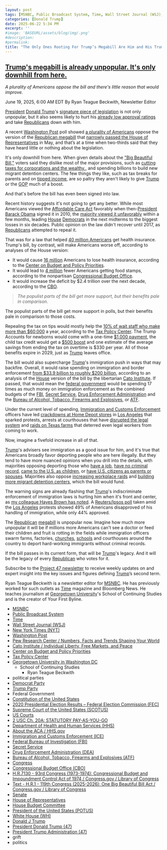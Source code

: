 ```yaml
---
layout: post
tags: [MSNBC, Public Broadcast System, Time, Wall Street Journal (WSJ), New York Times (NYT), Washington Post, Pew Research Center / Numbers Facts and Trends Shaping Your World, Cato Institute / Individual Liberty Free Markets and Peace, Center on Budget and Policy Priorities, Tax Policy Center, Georgetown University in Washington DC, School of Continuing Studies, Ryan Teague Beckwith, political parties, Democrat Party, Trump Party, Federal Government, Constitution of the United States, 2020 Presidential Election Results – Federal Election Commission (FEC), Supreme Court of the United States (SCOTUS), US Courts, 2 USC Ch. 20A –  STATUTORY PAY-AS-YOU-GO, Department of Health and Human Services (HHS), About the ACA / HHS.gov, Immigration and Customs Enforcement (ICE), Federal Bureau of Investigation (FBI), Secret Service, Drug Enforcement Administration (DEA), Bureau of Alcohol Tobacco Firearms and Explosives (ATF), Congress, Congressional Budget Office (CBO), H.R.7130 - 93rd Congress (1973-1974) –  Congressional Budget and Impoundment Control Act of 1974 / Congress.gov / Library of Congress, Text - H.R.1 - 119th Congress (2025-2026) –  One Big Beautiful Bill Act / Congress.gov / Library of Congress, Senate, House of Representatives, House Budget Committee, President of the United States (POTUS), White House (WH), Donald J Trump, President Donald Trump (47), President Trump Administration (47), grift, politics]
categories: [Donald Trump]
date: 2025-06-22 5:34 PM
excerpt: ''
#image: 'BASEURL/assets/blog/img/.png'
#description:
#permalink:
title: "The Only Ones Rooting For Trump’s Megabill Are Him and His Trumpian Legislators"
---
```



## [Trump's megabill is already unpopular. It's only downhill from here.](https://www.msnbc.com/opinion/msnbc-opinion/trump-megabill-polls-immigration-project-47-rcna213505)

*A plurality of Americans oppose the bill and there's little reason that would improve.*

June 19, 2025, 6:00 AM EDT
By Ryan Teague Beckwith, Newsletter Editor

[President](https://www.whitehouse.gov/) [Donald Trump](https://www.donaldjtrump.com/)'s [signature piece of legislation](https://www.msnbc.com/opinion/msnbc-opinion/john-thune-trump-big-beautiful-bill-senate-rcna210677) is not only unpopular, but it also seems likely to hurt his [already low approval ratings](https://www.nbcnews.com/politics/trump-administration/poll-americans-disapprove-trumps-performance-republicans-manage-splits-rcna212585) and take [Republicans](https://www.gop.com/) down with him.

A recent [Washington Post](https://www.washingtonpost.com/) poll showed [a plurality of Americans](https://www.washingtonpost.com/documents/b7e433c5-ae93-4a59-a167-2c277e2e155a.pdf?itid=lk_inline_manual_2) oppose the version of the [Republican megabill](https://www.congress.gov/bill/119th-congress/house-bill/1/text) that [narrowly passed the House of Representatives](https://www.msnbc.com/top-stories/latest/house-republicans-pass-trump-agenda-megabill-rcna208389) in May, and that’s at a time when two-thirds said that they have heard little or nothing about the legislation.

It's only downhill from here. When given details about the ["Big Beautiful Bill,"](https://www.congress.gov/bill/119th-congress/house-bill/1/text) voters said they dislike most of the major provisions, such as [cutting taxes for corporations and the wealthy,](https://www.msnbc.com/opinion/msnbc-opinion/trump-tax-cuts-will-cost-americans-rcna208852), and spending billions to build new migrant detention centers. The few things they like, such as tax breaks for parents and on [tipped income](https://www.msnbc.com/opinion/msnbc-opinion/no-tax-on-tips-trump-beautiful-bill-worker-rcna210399), are so paltry they aren't likely to give [Trump](https://www.donaldjtrump.com/) or the [GOP](https://www.gop.com/) much of a boost.

And that's before the bill has even been signed into law.

Recent history suggests it's not going to get any better. While most Americans viewed the [Affordable Care Act](https://www.hhs.gov/healthcare/about-the-aca/index.html) favorably when then-[President Barack Obama](https://obamawhitehouse.archives.gov/) signed it in 2010, the [majority viewed it unfavorably](https://www.kff.org/interactive/kff-health-tracking-poll-the-publics-views-on-the-aca) within a few months, leading [House](https://www.house.gov/) [Democrats](https://www.democrats.org/) in the next midterms to the biggest losses in six decades. Public opinion on the law didn't recover until 2017, as [Republicans](https://www.gop.com/) attempted to repeal it.

That was for a law that helped [40 million Americans](https://aspe.hhs.gov/sites/default/files/documents/8e81cf90c721dbbf58694c98e85804d3/health-coverage-under-aca.pdf) get health insurance. Trump's bill, by contrast, will make Americans worse off, according to analyses of the House version:

- It would cause [16 million](https://www.cbpp.org/research/health/by-the-numbers-house-bill-takes-health-coverage-away-from-millions-of-people-and) Americans to lose health insurance, according to the [Center on Budget and Policy Priorities](https://www.cbpp.org/).
- It would lead to [4 million](https://www.cbo.gov/publication/61426) fewer Americans getting food stamps, according to the nonpartisan [Congressional Budget Office](https://www.cbo.gov/).
- It would increase the deficit by \$2.4 trillion over the next decade, according to the [CBO](https://www.cbo.gov/).

> *The populist parts of the bill get more support, but their benefits pale in comparison.*

The populist parts of the bill get more support in polls, but their benefits pale in comparison to those costs.

Repealing the tax on tips would mostly help the [10% of wait staff who make more than \$60,000](https://taxpolicycenter.org/taxvox/untipped-why-trumps-tax-cut-promise-would-hurt-many-service-workers) a year, according to the [Tax Policy Center](https://taxpolicycenter.org/). The Trump Accounts for newborns would come with a one-time [\$1,000 payment](https://www.msnbc.com/opinion/msnbc-opinion/house-republicans-bill-trump-accounts-baby-bonus-rcna208511), the child tax credit would get a [\$500 boost](https://bipartisanpolicy.org/explainer/whats-in-the-2025-house-republican-tax-bill/) and one estimate of the average savings from ending the tax on overtime is \$330 per year. All of those benefits expire in 2029, just as [Trump](https://www.donaldjtrump.com/) leaves office.

The bill would also supercharge [Trump](https://www.donaldjtrump.com/)'s immigration push in ways that may backfire. Overall, it would raise spending on immigration and border enforcement [from \$33.9 billion to roughly \$200 billion](https://www.cato.org/blog/deportations-add-almost-1-trillion-costs-gops-big-beautiful-bill), according to an analysis of the [House](https://www.house.gov/) version of the bill by the libertarian [Cato Institute](https://www.cato.org/). If passed, that would mean the [federal government](https://www.usa.gov/,) would be spending 17 times as much money on immigration enforcement as the combined budgets of the [FBI](https://www.fbi.gov/,), [Secret Service](https://www.secretservice.gov/), [Drug Enforcement Administration](https://www.dea.gov/) and the [Bureau of Alcohol, Tobacco, Firearms and Explosives](https://www.atf.gov/), or [ATF](https://www.atf.gov/).

Under the current level of spending, [Immigration and Customs Enforcement](https://www.ice.gov/) officers have led [crackdowns at Home Depot stores](https://www.wsj.com/us-news/protests-los-angeles-immigrants-trump-f5089877) in [Los Angeles](https://lacity.gov/) that sparked protests, arrests at courthouses that have [disrupted the legal system](https://apnews.com/article/immigration-court-arrests-ice-deportation-99d822cdc93ae7dc26026c27895d5ea1) and [raids on Texas farms](https://thehill.com/homenews/state-watch/5353065-immigration-raids-ice-texas-farmers-workers/) that deterred even legal workers from coming to work.

Now, imagine a fivefold increase in all of that.

[Trump](https://www.donaldjtrump.com/)'s advisers see immigration as a good issue for him, and it's true that Americans broadly favor deporting people who are here illegally. But they tend to have more nuanced opinions when you drill into the details, with majorities opposing deporting those who [have a job](https://www.pewresearch.org/wp-content/uploads/sites/20/2025/03/RE_2025.03.26_Views-of-Deportations_FINAL.pdf), [have no criminal record](https://www.washingtonpost.com/documents/179f0397-db70-4f78-9f3f-7c2d762674b7.pdf?itid=lk_inline_manual_2), [came to the U.S. as children](https://www.pewresearch.org/wp-content/uploads/sites/20/2025/03/RE_2025.03.26_Views-of-Deportations_FINAL.pdf), or [have U.S. citizens as parents or spouses](https://www.pewresearch.org/wp-content/uploads/sites/20/2025/03/RE_2025.03.26_Views-of-Deportations_FINAL.pdf). Majorities also oppose [increasing workplace raids](https://www.pewresearch.org/politics/2025/06/17/americans-have-mixed-to-negative-views-of-trump-administration-immigration-actions/) and [building more migrant detention centers](https://www.pewresearch.org/politics/2025/06/17/americans-have-mixed-to-negative-views-of-trump-administration-immigration-actions/), which the bill would fund.

The warning signs are already flashing that [Trump](https://www.donaldjtrump.com/)'s indiscriminate enforcement of immigration laws is hurting him when it's front and center, as [my colleague Hayes Brown has noted](https://www.msnbc.com/opinion/msnbc-opinion/trump-immigration-deportation-polls-rcna212747). A [Reuters/Ipsos poll](https://www.reuters.com/world/us/trump-approval-steady-42-support-weakens-his-immigration-policy-reutersipsos-2025-06-16/) taken amid the [Los Angeles](https://lacity.gov%) protests showed 49% of Americans disapproved of his handling of immigration, while only 44% approved.

The [Republican](https://www.gop.com/) [megabill](https://www.congress.gov/bill/119th-congress/house-bill/1/text) is unpopular now. Imagine how much more unpopular it will be if millions more Americans can't see a doctor or feed their children and fruit is rotting in the fields while immigration officers swarm farms, factories, [churches](https://www.pbs.org/newshour/politics/migrants-can-now-be-arrested-at-churches-and-schools-after-trump-administration-throws-out-policies), [schools](https://www.pbs.org/newshour/politics/migrants-can-now-be-arrested-at-churches-and-schools-after-trump-administration-throws-out-policies) and courthouses around the country to deport hard-working immigrants without criminal records.

If the bill passes in its current form, that will be [Trump](https://www.donaldjtrump.com/)'s legacy. And it will be the legacy of every [Republican](https://www.gop.com/) who votes for it.

Subscribe to the [Project 47 newsletter](http://msnbc.com/project47) to receive weekly updates on and expert insight into the key issues and figures defining [Trump](https://www.donaldjtrump.com/)’s second term.

Ryan Teague Beckwith is a newsletter editor for [MSNBC](https://www.msnbc.com/). He has previously worked for such outlets as [Time](https://www.time.com/) magazine and Bloomberg News. He teaches journalism at [Georgetown University](https://www.georgetown.edu/)'s School of Continuing Studies and is the creator of Your First Byline.

- [MSNBC](https://www.msnbc.com/)
- [Public Broadcast System](https://www.pbs.org/)
- [Time](https://www.time.com/)
- [Wall Street Journal (WSJ)](https://www.wsj.com/)
- [New York Times (NYT)](https://www.nytimes.com/)
- [Washington Post](https://www.washingtonpost.com/)
- [Pew Research Center / Numbers, Facts and Trends Shaping Your World](https://www.pewresearch.org/)
- [Cato Institute / Individual Liberty, Free Markets, and Peace](https://www.cato.org/)
- [Center on Budget and Policy Priorities](https://www.cbpp.org/)
- [Tax Policy Center](https://taxpolicycenter.org/)
- [Georgetown University in Washington DC](https://www.georgetown.edu/)
  - School of Continuing Studies
    - Ryan Teague Beckwith
- political parties
- [Democrat Party](https://www.democrats.org/)
- [Trump Party](https://www.gop.com/)
- Federal Government 
- [Constitution of the United States](https://constitution.congress.gov/)
- [2020 Presidential Election Results – Federal Election Commission (FEC)](https://www.fec.gov/resources/cms-content/documents/federalelections2020.pdf)
- [Supreme Court of the United States (SCOTUS)](https://www.supremecourt.gov/)
- [US Courts](https://www.uscourts.gov/)
- [2 USC Ch. 20A: STATUTORY PAY-AS-YOU-GO](https://uscode.house.gov/view.xhtml?path=/prelim@title2/chapter20A&edition=prelim)
- [Department of Health and Human Services (HHS)](https://www.hhs.gov/)
- [About the ACA / HHS.gov](https://www.hhs.gov/healthcare/about-the-aca/index.html)
- [Immigration and Customs Enforcement (ICE)](https://www.ice.gov/)
- [Federal Bureau of Investigation (FBI)](https://www.fbi.gov/)
- [Secret Service](https://www.secretservice.gov/)
- [Drug Enforcement Administration (DEA)](https://www.dea.gov/)
- [Bureau of Alcohol, Tobacco, Firearms and Explosives (ATF)](https://www.atf.gov/)
- [Congress](https;//www.congress.gov/)
- [Congressional Budget Office (CBO)](https://www.cbo.gov/)
- [H.R.7130 - 93rd Congress (1973-1974): Congressional Budget and Impoundment Control Act of 1974 / Congress.gov / Library of Congress](https://www.congress.gov/bill/93rd-congress/house-bill/7130)
- [Text - H.R.1 - 119th Congress (2025-2026): One Big Beautiful Bill Act / Congress.gov / Library of Congress](https://www.congress.gov/bill/119th-congress/house-bill/1/text)
- [Senate](https://www.senate.gov/)
- [House of Representatives](https://www.house.gov/)
- [House Budget Committee ](https://budget.house.gov/)
- [President of the United States (POTUS)](https://www.whitehouse.gov/)
- [White House (WH)](https://www.whitehouse.gov/)
- [Donald J Trump](https://www.donaldjtrump.com/)
- [President Donald Trump (47)](https://www.whitehouse.gov/administration/donald-j-trump/)
- [President Trump Administration (47)](https://www.whitehouse.gov/administration/)
- grift
- politics